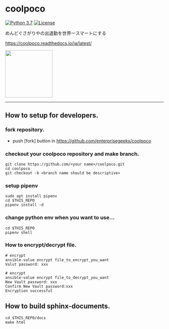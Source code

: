 # coolpoco

[![Python 3.7](https://img.shields.io/badge/python-3.7-red.svg)](https://www.python.org/downloads/release/python-360/)
[![License](https://img.shields.io/badge/License-Apache%202.0-blue.svg)](https://opensource.org/licenses/Apache-2.0)

めんどぐさがりやの出退勤を世界一スマートにする

https://coolpoco.readthedocs.io/ja/latest/


<img src="http://art22.photozou.jp/pub/172/336172/photo/62817110_624.v1554706871.jpg" width="150">

----



## How to setup for developers.

### fork repository.

* push [fork] button in https://github.com/enterprisegeeks/coolpoco 

### checkout your coolpoco repository and make branch.

```
git clone https://github.com/<your name>/coolpoco.git
cd coolpoco
git checkout -b <branch name should be descriptive>
```

### setup pipenv

```
sudo apt install pipenv
cd $THIS_REPO
pipenv install -d
```

### change python env when you want to use...

```
cd $THIS_REPO
pipenv shell
```

### How to encrypt/decrypt file.

```
# encrypt
ansible-value encrypt file_to_encrypt_you_want
Valut password: xxx

# encrypt
ansible-value encrypt file_to_decrypt_you_want
New Vault password: xxx
Confirm New Vault password:xxx
Encryption successful
```


## How to build sphinx-documents.

```
cd $THIS_REPO/docs
make html
```



